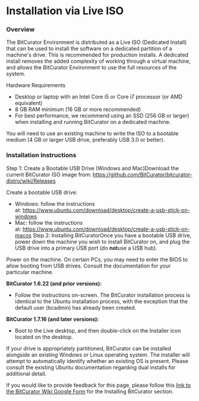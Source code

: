 Installation via Live ISO
=========================





### Overview

The BitCurator Environment is distributed as a Live ISO (Dedicated Install) that can be used to install the software on a dedicated partition of a machine's drive. This is recommended for production installs. A dedicated install removes the added complexity of working through a virtual machine, and allows the BitCurator Environment to use the full resources of the system. 

Hardware Requirements

* Desktop or laptop with an Intel Core i5 or Core i7 processor (or AMD equivalent)
* 8 GB RAM minimum (16 GB or more recommended)
* For best performance, we recommend using an SSD (256 GB or larger) when installing and running BitCurator on a dedicated machine.

You will need to use an existing machine to write the ISO to a bootable medium (4 GB or larger USB drive, preferably USB 3.0 or better).

### Installation Instructions

Step 1: Create a Bootable USB Drive (Windows and Mac)Download the current BitCurator ISO image from: <https://github.com/BitCurator/bitcurator-distro/wiki/Releases>

Create a bootable USB drive:

* Windows: follow the instructions at: <https://www.ubuntu.com/download/desktop/create-a-usb-stick-on-windows>
* Mac: follow the instructions at: <https://www.ubuntu.com/download/desktop/create-a-usb-stick-on-macos>
Step 2: Installing BitCuratorOnce you have a bootable USB drive, power down the machine you wish to install BitCurator on, and plug the USB drive into a primary USB port (do **not**use a USB hub).

Power on the machine. On certain PCs, you may need to enter the BIOS to allow booting from USB drives. Consult the documentation for your particular machine.

**BitCurator 1.6.22 (and prior versions):**

* Follow the instructions on-screen. The BitCurator installation process is identical to the Ubuntu installation process, with the exception that the default user (bcadmin) has already been created.

**BitCurator 1.7.16 (and later versions):**

* Boot to the Live desktop, and then double-click on the Installer icon located on the desktop.

If your drive is appropriately partitioned, BitCurator can be installed alongside an existing Windows or Linux operating system. The installer will attempt to automatically identify whether an existing OS is present. Please consult the existing Ubuntu documentation regarding dual installs for additional detail.

  








 If you would like to provide feedback for this page, please follow this [link to the BitCurator Wiki Google Form](https://docs.google.com/forms/d/e/1FAIpQLSeW9_Ri9tzXzisgBzQ26o4Ea4moDYmcKZ_f1qd9s4Ju17Yf_w/viewform?usp=sf_link) for the Installing BitCurator section.


